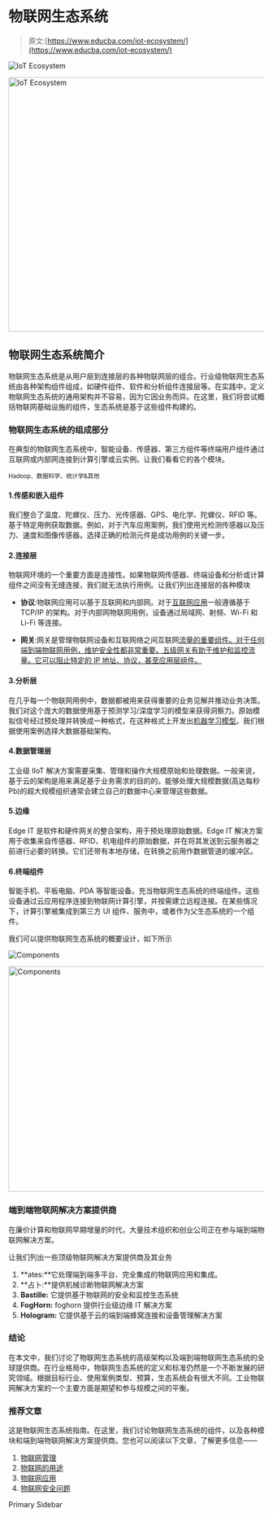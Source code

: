 # 物联网生态系统

> 原文:[https://www.educba.com/iot-ecosystem/](https://www.educba.com/iot-ecosystem/)

![IoT Ecosystem](../Images/a432c774bce02798874bb4e45b07a94c.png)

<noscript><img class="alignnone size-full wp-image-236587" src="../Images/a432c774bce02798874bb4e45b07a94c.png" alt="IoT Ecosystem" width="900" height="500" data-original-src="https://cdn.educba.com/academy/wp-content/uploads/2019/11/IoT-Ecosystem.png"/></noscript>

## 物联网生态系统简介

物联网生态系统是从用户层到连接层的各种物联网层的组合。行业级物联网生态系统由各种架构组件组成，如硬件组件、软件和分析组件连接层等。在实践中，定义物联网生态系统的通用架构并不容易，因为它因业务而异。在这里，我们将尝试概括物联网基础设施的组件，生态系统是基于这些组件构建的。

### 物联网生态系统的组成部分

在典型的物联网生态系统中，智能设备、传感器、第三方组件等终端用户组件通过互联网或内部网连接到计算引擎或云实例。让我们看看它的各个模块。

<small>Hadoop、数据科学、统计学&其他</small>

#### 1.传感和嵌入组件

我们整合了温度、陀螺仪、压力、光传感器、GPS、电化学、陀螺仪、RFID 等。基于特定用例获取数据。例如，对于汽车应用案例，我们使用光检测传感器以及压力、速度和图像传感器。选择正确的检测元件是成功用例的关键一步。

#### 2.连接层

物联网环境的一个重要方面是连接性。如果物联网传感器、终端设备和分析或计算组件之间没有无缝连接，我们就无法执行用例。让我们列出连接层的各种模块

*   **协议**:物联网应用可以基于互联网和内部网。对于[互联网应用](https://www.educba.com/what-is-internet-application/)一般遵循基于 TCP/IP 的架构。对于内部网物联网用例，设备通过局域网、射频、Wi-Fi 和 Li-Fi 等连接。

*   **网关**:网关是管理物联网设备和互联网络之间互联网[流量的重要组件。对于任何端到端物联网用例，维护安全性都非常重要。五级网关有助于维护和监控流量。它可以阻止特定的 IP 地址、协议，甚至应用层组件。](https://www.educba.com/iot-devices/)

#### 3.分析层

在几乎每一个物联网用例中，数据都被用来获得重要的业务见解并推动业务决策。我们对这个庞大的数据使用基于预测学习/深度学习的模型来获得洞察力。原始模拟信号经过预处理并转换成一种格式，在这种格式上开发出[机器学习模型](https://www.educba.com/machine-learning-models/)。我们根据使用案例选择大数据基础架构。

#### 4.数据管理层

工业级 IIoT 解决方案需要采集、管理和操作大规模原始和处理数据。一般来说，基于云的架构是用来满足基于业务需求的目的的。能够处理大规模数据(高达每秒 Pb)的超大规模组织通常会建立自己的数据中心来管理这些数据。

#### 5.边缘

Edge IT 是软件和硬件网关的整合架构，用于预处理原始数据。Edge IT 解决方案用于收集来自传感器、RFID、机电组件的原始数据，并在将其发送到云服务器之前进行必要的转换。它们还带有本地存储，在转换之前用作数据管道的缓冲区。

#### 6.终端组件

智能手机、平板电脑、PDA 等智能设备。充当物联网生态系统的终端组件。这些设备通过云应用程序连接到物联网计算引擎，并按需建立远程连接。在某些情况下，计算引擎被集成到第三方 UI 组件、服务中，或者作为父生态系统的一个组件。

我们可以提供物联网生态系统的概要设计，如下所示

![Components](../Images/03219ae94e9962bcb73103d478ef87b2.png)

<noscript><img class="alignnone size-full wp-image-236590" src="../Images/03219ae94e9962bcb73103d478ef87b2.png" alt="Components" width="750" height="443" data-original-src="https://cdn.educba.com/academy/wp-content/uploads/2019/11/Components.png"/></noscript>

### 端到端物联网解决方案提供商

在廉价计算和物联网早期增量的时代，大量技术组织和创业公司正在参与端到端物联网解决方案。

让我们列出一些顶级物联网解决方案提供商及其业务

1.  **ates:**它处理端到端多平台、完全集成的物联网应用和集成。
2.  **占卜:**提供机械诊断物联网解决方案
3.  **Bastille:** 它提供基于物联网的安全和监控生态系统
4.  **FogHorn:** foghorn 提供行业级边缘 IT 解决方案
5.  **Hologram:** 它提供基于云的端到端蜂窝连接和设备管理解决方案

### 结论

在本文中，我们讨论了物联网生态系统的高级架构以及端到端物联网生态系统的全球提供商。在行业格局中，物联网生态系统的定义和标准仍然是一个不断发展的研究领域。根据目标行业、使用案例类型、预算，生态系统会有很大不同。工业物联网解决方案的一个主要方面是期望和参与规模之间的平衡。

### 推荐文章

这是物联网生态系统指南。在这里，我们讨论物联网生态系统的组件，以及各种模块和端到端物联网解决方案提供商。您也可以阅读以下文章，了解更多信息——

1.  [物联网管理](https://www.educba.com/iot-management/)
2.  [物联网的用途](https://www.educba.com/uses-of-iot/)
3.  [物联网应用](https://www.educba.com/applications-of-iot/)
4.  [物联网安全问题](https://www.educba.com/iot-security-issues/)

<footer class="entry-footer">

<aside class="sidebar sidebar-primary widget-area" role="complementary" aria-label="Primary Sidebar">Primary Sidebar</aside>

</footer>